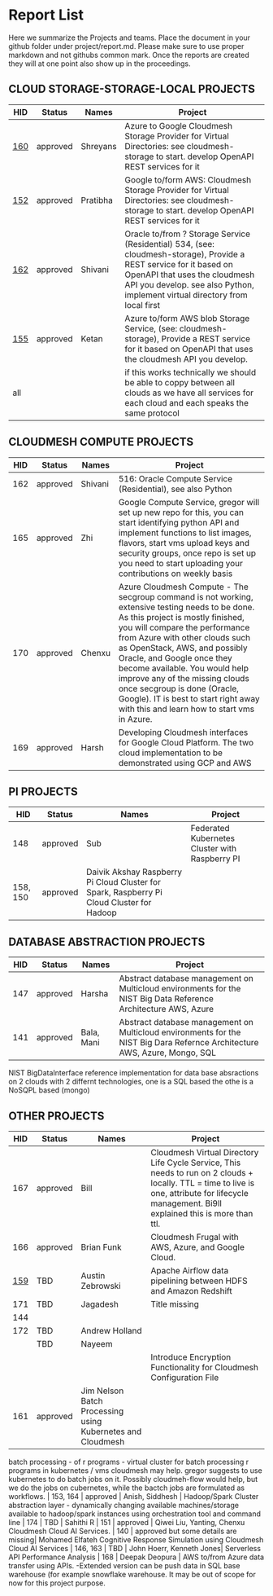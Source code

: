 # Report List

Here we summarize the Projects and teams. Place the document in your github folder under project/report.md. Please make sure to use proper markdown and not githubs common mark. Once the reports are created they will at one point also show up in the proceedings.

## CLOUD STORAGE-STORAGE-LOCAL PROJECTS

| HID	| Status |	Names |	Project| 
| ---- | ---- | ---- | ---- |
| [160](https://github.com/cloudmesh-community/fa19-516-160/blob/master/project/report.md) | approved |	Shreyans |	Azure to Google Cloudmesh Storage Provider for Virtual Directories: see cloudmesh-storage to start. develop OpenAPI REST services for it|
| [152](https://github.com/cloudmesh-community/fa19-516-152/blob/master/project/report.md) | approved | Pratibha	| Google to/form AWS: Cloudmesh Storage Provider for Virtual Directories: see cloudmesh-storage to start. develop OpenAPI REST services for it| 
| [162](https://github.com/cloudmesh-community/fa19-516-162/blob/master/project/report.md)	| approved | Shivani | Oracle to/from ? Storage Service (Residential) 534, (see: cloudmesh-storage), Provide a REST service for it based on OpenAPI that uses the cloudmesh API you develop. see also Python, implement virtual directory from local first |
| [155](https://github.com/cloudmesh-community/fa19-516-155/blob/master/project/report.md)	| approved | Ketan	| Azure to/form AWS blob Storage Service, (see: cloudmesh-storage), Provide a REST service for it based on OpenAPI that uses the cloudmesh API you develop. |
| all |	 | |  if this works technically we should be able to coppy between all clouds as we have all services for each cloud and each speaks the same protocol |



## CLOUDMESH COMPUTE PROJECTS


| HID	| Status |	Names |	Project| 
| ---- | ---- | ---- | ---- |
| 162	| approved	| Shivani | 	516: Oracle Compute Service (Residential), see also Python
| 165	| approved	| Zhi	| Google Compute Service, gregor will set up new repo for this, you can start identifying python API and implement functions to list images, flavors, start vms upload keys and security groups, once repo is set up you need to start uploading your contributions on weekly basis
| 170	| approved	| Chenxu |	Azure Cloudmesh Compute - The secgroup command is not working, extensive testing needs to be done. As this project is mostly finished, you will compare the performance from Azure with other clouds such as OpenStack, AWS, and possibly Oracle, and Google once they become available. You would help improve any of the missing clouds once secgroup is done (Oracle, Google). IT is best to start right away with this and learn how to start vms in Azure.
| 169	| approved	| Harsh	| Developing Cloudmesh interfaces for Google Cloud Platform. The two cloud implementation to be demonstrated using GCP and AWS |

## PI PROJECTS


| HID	| Status |	Names |	Project| 
| ---- | ---- | ---- | ---- |
| 148	| approved |	Sub|	Federated Kubernetes Cluster with Raspberry PI
| 158, 150	| approved	| Daivik Akshay	Raspberry Pi Cloud Cluster for Spark, Raspberry Pi Cloud Cluster for Hadoop

## DATABASE ABSTRACTION PROJECTS

| HID	| Status |	Names |	Project| 
| ---- | ---- | ---- | ---- |
| 147	| approved	| Harsha	| Abstract database management on Multicloud environments for the NIST Big Data Reference Architecture AWS, Azure
| 141	| approved| 	Bala, Mani	| Abstract database management on Multicloud environments for the NIST Big Dara Refernce Architecture AWS, Azure, Mongo, SQL

NIST BigDataInterface reference implementation for data base absractions on 2 clouds with 2 differnt technologies, one is a SQL based the othe is a NoSQPL based (mongo)


## OTHER PROJECTS

| HID	| Status |	Names |	Project| 
| ---- | ---- | ---- | ---- |
| 167 | approved |Bill	|Cloudmesh Virtual Directory Life Cycle Service, This needs to run on 2 clouds + locally.  TTL = time to live is one, attribute for lifecycle management. Bi9ll explained this is more than ttl.
| 166 |	approved |Brian Funk	| Cloudmesh Frugal with AWS, Azure, and Google Cloud.
| [159](https://github.com/cloudmesh-community/fa19-516-159/blob/master/project/report.md) | TBD | Austin Zebrowski | Apache Airflow data pipelining between HDFS and Amazon Redshift
| 171 | TBD	| Jagadesh	| Title missing |
| 144 | 
| 172 | TBD	| Andrew Holland
|     | TBD | Nayeem	
|     |     |    | Introduce Encryption Functionality for Cloudmesh Configuration File
| 161 | approved |	Jim Nelson	Batch Processing using Kubernetes and Cloudmesh
batch processing - of r programs - virtual cluster for batch
processing r programs in kubernetes / vms cloudmesh may help.
gregor suggests to use kubernetes to do batch jobs on it. Possibly cloudmeh-flow would help, but we do the jobs on cubernetes, while the bactch jobs are formulated as workflows.
| 153, 164	| approved |	Anish, Siddhesh	| Hadoop/Spark Cluster abstraction layer - dynamically changing available machines/storage available to hadoop/spark instances using orchestration tool and command line
| 174 | TBD |		Sahithi	R
| 151 | approved | Qiwei Liu, Yanting, Chenxu	Cloudmesh Cloud AI Services.
| 140 | approved but some details are missing| Mohamed Elfateh	Cognitive Response Simulation using Cloudmesh Cloud AI Services
| 146, 163 | TBD | John Hoerr, Kenneth Jones| Serverless API Performance Analysis
| 168	| 	Deepak Deopura | 	AWS to/from Azure data transfer using APIs. -Extended version can be push data in SQL base warehouse (for example snowflake warehouse. It may be out of scope for now for this project purpose.
